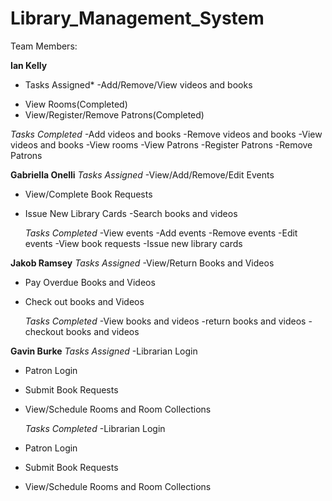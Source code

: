 # Library_Management_System
Team Members:

**Ian Kelly**
  * Tasks Assigned*
 -Add/Remove/View videos and books 
 - View Rooms(Completed) 
 - View/Register/Remove Patrons(Completed)
 
  *Tasks Completed*
 -Add videos and books
 -Remove videos and books
 -View videos and books
 -View rooms
 -View Patrons
 -Register Patrons
 -Remove Patrons

**Gabriella Onelli**
  *Tasks Assigned*
-View/Add/Remove/Edit Events 
- View/Complete Book Requests 
- Issue New Library Cards
-Search books and videos

  *Tasks Completed*
-View events
-Add events
-Remove events
-Edit events
-View book requests
-Issue new library cards

**Jakob Ramsey** 
  *Tasks Assigned*
-View/Return Books and Videos 
- Pay Overdue Books and Videos 
- Check out books and Videos

  *Tasks Completed*
-View books and videos
-return books and videos
-checkout books and videos

**Gavin Burke**
  *Tasks Assigned*
-Librarian Login
- Patron Login
- Submit Book Requests
- View/Schedule Rooms and Room Collections 

  *Tasks Completed*
-Librarian Login
- Patron Login
- Submit Book Requests
- View/Schedule Rooms and Room Collections 
